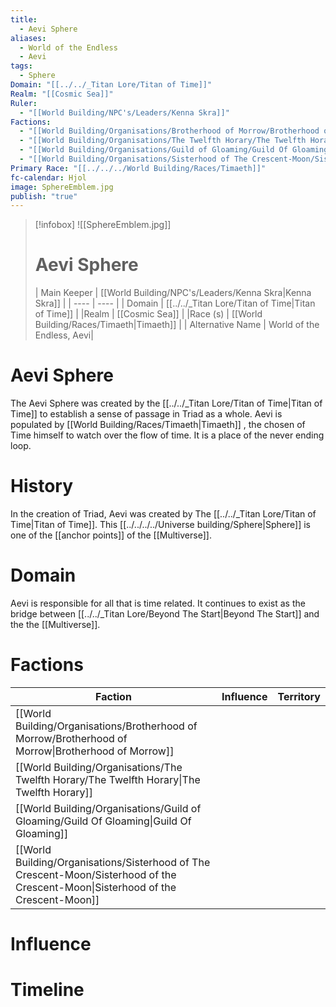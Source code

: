 ```yaml
---
title:
  - Aevi Sphere
aliases:
  - World of the Endless
  - Aevi
tags:
  - Sphere
Domain: "[[../../_Titan Lore/Titan of Time]]"
Realm: "[[Cosmic Sea]]"
Ruler:
  - "[[World Building/NPC's/Leaders/Kenna Skra]]"
Factions:
  - "[[World Building/Organisations/Brotherhood of Morrow/Brotherhood of Morrow]]"
  - "[[World Building/Organisations/The Twelfth Horary/The Twelfth Horary]]"
  - "[[World Building/Organisations/Guild of Gloaming/Guild Of Gloaming]]"
  - "[[World Building/Organisations/Sisterhood of The Crescent-Moon/Sisterhood of the Crescent-Moon]]"
Primary Race: "[[../../../World Building/Races/Timaeth]]"
fc-calendar: Hjol
image: SphereEmblem.jpg
publish: "true"
---
```

> [!infobox]
> ![[SphereEmblem.jpg]]
> # Aevi Sphere
> | Main Keeper | [[World Building/NPC's/Leaders/Kenna Skra|Kenna Skra]] |
> | ---- | ---- |
> | Domain | [[../../_Titan Lore/Titan of Time|Titan of Time]] |
> |Realm | [[Cosmic Sea]] |
> |Race (s) | [[World Building/Races/Timaeth|Timaeth]] |
> | Alternative Name | World of the Endless, Aevi|
# Aevi Sphere
The Aevi Sphere was created by the [[../../_Titan Lore/Titan of Time|Titan of Time]] to establish a sense of passage in Triad as a whole. Aevi is populated by [[World Building/Races/Timaeth|Timaeth]] , the chosen of Time himself to watch over the flow of time. It is a place of the never ending loop.
# History
In the creation of Triad, Aevi was created by The [[../../_Titan Lore/Titan of Time|Titan of Time]]. This [[../../../../Universe building/Sphere|Sphere]] is one of the  [[anchor points]] of the [[Multiverse]]. 

# Domain

Aevi is responsible for all that is time related. It continues to exist as the bridge between [[../../_Titan Lore/Beyond The Start|Beyond The Start]] and the the [[Multiverse]].

# Factions
| Faction                                                                                                                           | Influence | Territory |
| --------------------------------------------------------------------------------------------------------------------------------- | --------- | --------- |
| [[World Building/Organisations/Brotherhood of Morrow/Brotherhood of Morrow\|Brotherhood of Morrow]]                               |           |           |
| [[World Building/Organisations/The Twelfth Horary/The Twelfth Horary\|The Twelfth Horary]]                                        |           |           |
| [[World Building/Organisations/Guild of Gloaming/Guild Of Gloaming\|Guild Of Gloaming]]                                           |           |           |
| [[World Building/Organisations/Sisterhood of The Crescent-Moon/Sisterhood of the Crescent-Moon\|Sisterhood of the Crescent-Moon]] |           |           |
# Influence
# Timeline